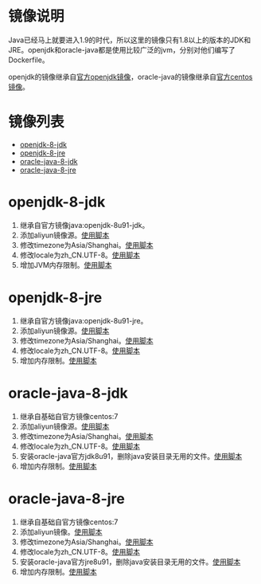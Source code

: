 镜像说明
=======
Java已经马上就要进入1.9的时代，所以这里的镜像只有1.8以上的版本的JDK和JRE。openjdk和oracle-java都是使用比较广泛的jvm，分别对他们编写了Dockerfile。

openjdk的镜像继承自[官方openjdk镜像](https://hub.docker.com/_/java/)，oracle-java的镜像继承自[官方centos镜像](https://hub.docker.com/_/centos/)。

镜像列表
=======

* [openjdk-8-jdk](openjdk-8-jdk)
* [openjdk-8-jre](openjdk-8-jre)
* [oracle-java-8-jdk](oracle-java-8-jdk)
* [oracle-java-8-jre](oracle-java-8-jre)


openjdk-8-jdk
=============

1. 继承自官方镜像java:openjdk-8u91-jdk。
2. 添加aliyun镜像源。[使用脚本](https://github.com/maqian/workarounds/blob/master/debian/jessie/set-sources-cn)
3. 修改timezone为Asia/Shanghai。[使用脚本](https://github.com/maqian/workarounds/blob/master/debian/jessie/set-timezone-cn)
4. 修改locale为zh_CN.UTF-8。[使用脚本](https://github.com/maqian/workarounds/blob/master/debian/jessie/set-locale-cn)
5. 增加JVM内存限制。[使用脚本](https://github.com/maqian/workarounds/blob/master/docker/java-limit-memory-installer)


openjdk-8-jre
=============

1. 继承自官方镜像java:openjdk-8u91-jre。
2. 添加aliyun镜像源。[使用脚本](https://github.com/maqian/workarounds/blob/master/debian/jessie/set-sources-cn)
3. 修改timezone为Asia/Shanghai。[使用脚本](https://github.com/maqian/workarounds/blob/master/debian/jessie/set-timezone-cn)
4. 修改locale为zh_CN.UTF-8。[使用脚本](https://github.com/maqian/workarounds/blob/master/debian/jessie/set-locale-cn)
5. 增加内存限制。[使用脚本](https://github.com/maqian/workarounds/blob/master/docker/java-limit-memory-installer)


oracle-java-8-jdk
=================

1. 继承自基础自官方镜像centos:7
2. 添加aliyun镜像源。[使用脚本](https://github.com/maqian/workarounds/blob/master/centos/7/set-sources-cn)
3. 修改timezone为Asia/Shanghai。[使用脚本](https://github.com/maqian/workarounds/blob/master/centos/7/set-timezone-cn)
4. 修改locale为zh_CN.UTF-8。[使用脚本](https://github.com/maqian/workarounds/blob/master/centos/7/set-locale-cn)
5. 安装oracle-java官方jdk8u91，删除java安装目录无用的文件。[使用脚本](https://github.com/maqian/workarounds/blob/master/centos/7/oracle-java-installer)
6. 增加内存限制。[使用脚本](https://github.com/maqian/workarounds/blob/master/docker/java-limit-memory-installer)


oracle-java-8-jre
=================

1. 继承自基础自官方镜像centos:7
2. 添加aliyun镜像。[使用脚本](https://github.com/maqian/workarounds/blob/master/centos/7/set-sources-cn)
3. 修改timezone为Asia/Shanghai。[使用脚本](https://github.com/maqian/workarounds/blob/master/centos/7/set-timezone-cn)
4. 修改locale为zh_CN.UTF-8。[使用脚本](https://github.com/maqian/workarounds/blob/master/centos/7/set-locale-cn)
5. 安装oracle-java官方jre8u91，删除java安装目录无用的文件。[使用脚本](https://github.com/maqian/workarounds/blob/master/centos/7/oracle-java-installer)
6. 增加内存限制。[使用脚本](https://github.com/maqian/workarounds/blob/master/docker/java-limit-memory-installer)


